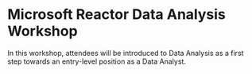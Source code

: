 # Microsoft Reactor Data Analysis Workshop
In this workshop, attendees will be introduced to Data Analysis as a first step towards an entry-level position as a Data
Analyst.
